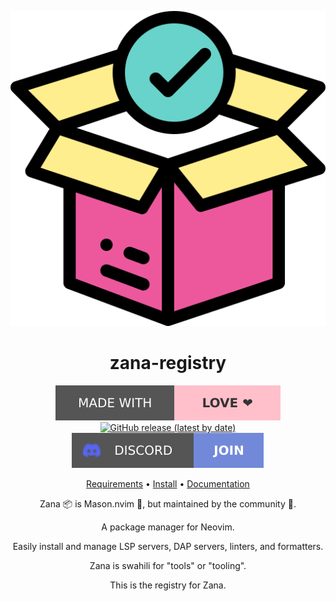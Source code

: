 <div align="center">

![Zana Logo](assets/logo.svg)

# zana-registry

[![Made with love](assets/badge-made-with-love.svg)](https://github.com/mistweaverco/zana-registry/graphs/contributors)
[![GitHub release (latest by date)](https://img.shields.io/github/v/release/mistweaverco/zana-registry?style=for-the-badge)](https://github.com/mistweaverco/zana-registry/releases/latest)
[![Discord](assets/badge-discord.svg)](https://getzana.net/discord)

[Requirements](#requirements) • [Install](#install) • [Documentation](https://neovim.getzana.net/)

<p></p>

Zana 📦 is Mason.nvim 🧱, but maintained by the community 🌈.

A package manager for Neovim.

Easily install and manage LSP servers, DAP servers, linters, and formatters.

Zana is swahili for "tools" or "tooling".

This is the registry for Zana.

<p></p>

</div>
